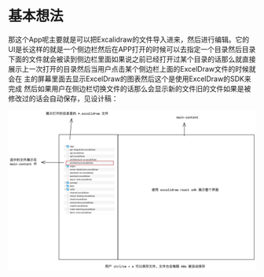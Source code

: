 # 基本想法

那这个App呢主要就是可以把Excalidraw的文件导入进来，然后进行编辑。它的UI是长这样的就是一个侧边栏然后在APP打开的时候可以去指定一个目录然后目录下面的文件就会被读到侧边栏里面如果说之前已经打开过某个目录的话那么就直接展示上一次打开的目录然后当用户点击某个侧边栏上面的ExcelDraw文件的时候就会在 主的屏幕里面去显示ExcelDraw的图表然后这个是使用ExcelDraw的SDK来完成
然后如果用户在侧边栏切换文件的话那么会显示新的文件旧的文件如果是被修改过的话会自动保存，见设计稿：

![](images/excaliapp.jpg)
